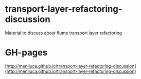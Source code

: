 # transport-layer-refactoring-discussion
Material to discuss about flume transport layer refactoring

# GH-pages

[http://meniluca.github.io/transport-layer-refactoring-discussion](http://meniluca.github.io/transport-layer-refactoring-discussion)
